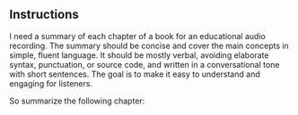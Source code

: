 ## Instructions

I need a summary of each chapter of a book for an educational audio recording. The summary should be concise and cover the main concepts in simple, fluent language. It should be mostly verbal, avoiding elaborate syntax, punctuation, or source code, and written in a conversational tone with short sentences. The goal is to make it easy to understand and engaging for listeners.

So summarize the following chapter:

